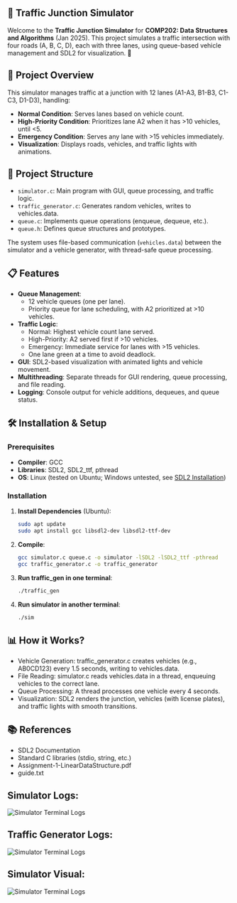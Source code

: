 ## 🚦 Traffic Junction Simulator

Welcome to the **Traffic Junction Simulator** for **COMP202: Data Structures and Algorithms** (Jan 2025). This project simulates a traffic intersection with four roads (A, B, C, D), each with three lanes, using queue-based vehicle management and SDL2 for visualization. 🚗


## 🌟 Project Overview

This simulator manages traffic at a junction with 12 lanes (A1-A3, B1-B3, C1-C3, D1-D3), handling:
- **Normal Condition**: Serves lanes based on vehicle count.
- **High-Priority Condition**: Prioritizes lane A2 when it has >10 vehicles, until <5.
- **Emergency Condition**: Serves any lane with >15 vehicles immediately.
- **Visualization**: Displays roads, vehicles, and traffic lights with animations.


## 📂 Project Structure

- `simulator.c`: Main program with GUI, queue processing, and traffic logic.
- `traffic_generator.c`: Generates random vehicles, writes to vehicles.data.
- `queue.c`: Implements queue operations (enqueue, dequeue, etc.).
- `queue.h`: Defines queue structures and prototypes.


The system uses file-based communication (`vehicles.data`) between the simulator and a vehicle generator, with thread-safe queue processing.

## 📋 Features

- **Queue Management**:
  - 12 vehicle queues (one per lane).
  - Priority queue for lane scheduling, with A2 prioritized at >10 vehicles.
- **Traffic Logic**:
  - Normal: Highest vehicle count lane served.
  - High-Priority: A2 served first if >10 vehicles.
  - Emergency: Immediate service for lanes with >15 vehicles.
  - One lane green at a time to avoid deadlock.
- **GUI**: SDL2-based visualization with animated lights and vehicle movement.
- **Multithreading**: Separate threads for GUI rendering, queue processing, and file reading.
- **Logging**: Console output for vehicle additions, dequeues, and queue status.


## 🛠️ Installation & Setup

### Prerequisites
- **Compiler**: GCC
- **Libraries**: SDL2, SDL2_ttf, pthread
- **OS**: Linux (tested on Ubuntu; Windows untested, see [SDL2 Installation](https://wiki.libsdl.org/SDL2/Installation))

### Installation
1. **Install Dependencies** (Ubuntu):

   ```bash
   sudo apt update
   sudo apt install gcc libsdl2-dev libsdl2-ttf-dev

2. **Compile**:
   ```bash
   gcc simulator.c queue.c -o simulator -lSDL2 -lSDL2_ttf -pthread
   gcc traffic_generator.c -o traffic_generator
3. **Run traffic_gen in one terminal**:
   
   ```bash
   ./traffic_gen
4. **Run simulator in another terminal**:
   
   ```bash
   ./sim


## 📊 How it Works?

- Vehicle Generation: traffic_generator.c creates vehicles (e.g., AB0CD123) every 1.5 seconds, writing to vehicles.data.
- File Reading: simulator.c reads vehicles.data in a thread, enqueuing vehicles to the correct lane.
- Queue Processing: A thread processes one vehicle every 4 seconds.
- Visualization: SDL2 renders the junction, vehicles (with license plates), and traffic lights with smooth transitions.


## 📚 References

- SDL2 Documentation
- Standard C libraries (stdio, string, etc.)
- Assignment-1-LinearDataStructure.pdf
- guide.txt

## Simulator Logs: 
![Simulator Terminal Logs](https://dxeul8wagn2zr.cloudfront.net/g7drcf%2Fpreview%2F69580633%2Fmain_large.gif?response-content-disposition=inline%3Bfilename%3D%22main_large.gif%22%3B&response-content-type=image%2Fgif&Expires=1754152307&Signature=KfhMwMAdzp1NUhh5wGAC1l-eL7czb88gWvjryOycYswuYH6AltDg6LZwoy6hYVoM32YVGvjpxw2gNbdGY-PzM3j2-VzfD-gpfiRsS9qjliklTyJ4QS1PYUx7j7xXkCKDRWxNrSweiX5TMQb9KTPmQsdW7AbFoVkmMPl-I6TFQ13hVZkneEnBXEgLD4fpWX1ufr3wNOQPnfvCEMXzde0mqXudOjrRsTEvXK5FykYnhggBBgjeJ~iITeL--t3FjqrtLb1jgTWAs~wKqGouwyth4FkGeIin7cD53I20A7yJ3UyFeZBgB7bRJSj~pKDXgxd9N6RLx0gPvIyBGZpPyl8Pjg__&Key-Pair-Id=APKAJT5WQLLEOADKLHBQ)


## Traffic Generator Logs: 
![Simulator Terminal Logs](https://d3rshtj5w2m4qx.cloudfront.net/7aqcf%2Fpreview%2F69580594%2Fmain_large.gif?response-content-disposition=inline%3Bfilename%3D%22main_large.gif%22%3B&response-content-type=image%2Fgif&Expires=1754152217&Signature=UkNwo57-GNccAlS03cMdENxmU7haP-3RZ4vpHazNBa3BMmTL2nvGLKvul0Vbw7DPI8H2f7i0m61XdixizDxsvFc47EF-cTVUxcdt7kHQZ7cc5tKxEUS3ZcnDsbjkWor8nwEre3tvvcS~irgdtnmVd2N1SEskwt-uBHe7x36b3PwaMGBXKc8mQFzmQG64uhkFGdXtn2EAuR4kozAEl1mBIGBhv86XDjFSzsH~JqoqIetZp3SdwD-t4TCV11tPsQERDJir6KuwvtMR8pRaHIVG7~66tXvO5gF-dZ0XklKQy~NTSWiJJmhpaJaXX9qkZ3c3-X5Xss2YyoM4WafEIq6o-Q__&Key-Pair-Id=APKAJT5WQLLEOADKLHBQ)


## Simulator Visual: 
![Simulator Terminal Logs](https://d2b6stxjw39da8.cloudfront.net/83qcf%2Fpreview%2F69580587%2Fmain_large.gif?response-content-disposition=inline%3Bfilename%3D%22main_large.gif%22%3B&response-content-type=image%2Fgif&Expires=1754152152&Signature=MKgSBmjLhkaxIvMnOfkg283VFm7Bs5UvHAdMTYIi2G4OJ7CcMpczL~Kb4~t65-5VuF5gfu2ZPO7JIQPkNDqbPxe~yjQrim0ko3qoe9dK7Xa2PY91WhfUyOTZdP4tSasq3LOR2jjemm1M485EQyvYw0xLmxSekOP1919U-Nc6DatCNTYBmciRYIVxuC70M5X~iGCd~VJqd1Xha72vmkWZ-2wpAtRZ11yyGgAyamZsGKvh02jjRBGbiM-rb9KGs7oyia~bxAl4n5lgl-XbbcSvBDIfIq-MGLS29H66ye0xaK-6RvtX8CiziHJu3akxxd7zE0NleRdWY~SBt4NV2I1ikw__&Key-Pair-Id=APKAJT5WQLLEOADKLHBQ)
